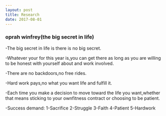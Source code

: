 ```yaml
---
layout: post
title: Research
date: 2017-08-01
---
```


### oprah winfrey(the big secret in life)

-The big secret in life is  there is no big secret.

-Whatever your for this year is,you can get there as long as you are willing to be honest with yourself about and work involved.

-There are no backdoors,no free rides.

-Hard work pays,no what you want life and fulfill it.

-Each time you make a decision  to move toward the life you want,whether that means sticking to your ownfitness contract or choosing to be patient.

-Success demand:
1-Sacrifice
2-Struggle
3-Faith
4-Patient
5-Hardwork
			
			
			

			







 
